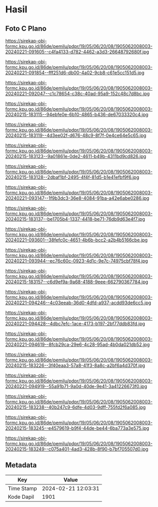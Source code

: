 # Hasil

## Foto C Plano

https://sirekap-obj-formc.kpu.go.id/86de/pemilu/pdpr/19/05/06/20/08/1905062008003-20240221-091605--c4fa4133-d782-4462-a3d3-26648792680f.jpg

https://sirekap-obj-formc.kpu.go.id/86de/pemilu/pdpr/19/05/06/20/08/1905062008003-20240221-091854--fff251d6-db00-4a02-9cb8-c61e5cc151d5.jpg

https://sirekap-obj-formc.kpu.go.id/86de/pemilu/pdpr/19/05/06/20/08/1905062008003-20240221-092047--c1c78654-c38c-40ad-95a9-152c48c7d8bc.jpg

https://sirekap-obj-formc.kpu.go.id/86de/pemilu/pdpr/19/05/06/20/08/1905062008003-20240215-183115--94ebfe0e-6b10-4865-b436-de67033320c4.jpg

https://sirekap-obj-formc.kpu.go.id/86de/pemilu/pdpr/19/05/06/20/08/1905062008003-20240215-183119--4d3ee02f-d676-48c9-8f7f-0e4ce64e5c65.jpg

https://sirekap-obj-formc.kpu.go.id/86de/pemilu/pdpr/19/05/06/20/08/1905062008003-20240215-183123--9a01861e-0de2-4611-b49b-4311bd9cd826.jpg

https://sirekap-obj-formc.kpu.go.id/86de/pemilu/pdpr/19/05/06/20/08/1905062008003-20240215-183128--2dbaf1bf-2495-4f4f-81d5-b1e41efbf9f6.jpg

https://sirekap-obj-formc.kpu.go.id/86de/pemilu/pdpr/19/05/06/20/08/1905062008003-20240221-093147--1f9b3dc3-36e8-4084-91ba-a42e6abe0286.jpg

https://sirekap-obj-formc.kpu.go.id/86de/pemilu/pdpr/19/05/06/20/08/1905062008003-20240215-183137--be1705b4-1337-4418-be71-76db9d63e4f7.jpg

https://sirekap-obj-formc.kpu.go.id/86de/pemilu/pdpr/19/05/06/20/08/1905062008003-20240221-093601--38fefc0c-4651-4b6b-bcc2-a2b4b5166cbe.jpg

https://sirekap-obj-formc.kpu.go.id/86de/pemilu/pdpr/19/05/06/20/08/1905062008003-20240221-093944--ec76c60c-0923-4d1c-9e7c-74975cbf78f4.jpg

https://sirekap-obj-formc.kpu.go.id/86de/pemilu/pdpr/19/05/06/20/08/1905062008003-20240215-183157--c6d9ef9a-9a68-4188-9eee-662790367784.jpg

https://sirekap-obj-formc.kpu.go.id/86de/pemilu/pdpr/19/05/06/20/08/1905062008003-20240221-094246--4c03eeab-36d0-4dfd-a937-acdd93de6cc5.jpg

https://sirekap-obj-formc.kpu.go.id/86de/pemilu/pdpr/19/05/06/20/08/1905062008003-20240221-094428--4dbc7efc-1ace-4173-b197-2bf77ddb83fd.jpg

https://sirekap-obj-formc.kpu.go.id/86de/pemilu/pdpr/19/05/06/20/08/1905062008003-20240221-094619--8fcb29ca-29e6-4c28-95ad-4b0da021db52.jpg

https://sirekap-obj-formc.kpu.go.id/86de/pemilu/pdpr/19/05/06/20/08/1905062008003-20240215-183226--3f40eaa3-57a8-41f3-8a8c-a2bf6a4d370f.jpg

https://sirekap-obj-formc.kpu.go.id/86de/pemilu/pdpr/19/05/06/20/08/1905062008003-20240221-094919--55a91b71-9a0d-40de-9e41-3a41226673f0.jpg

https://sirekap-obj-formc.kpu.go.id/86de/pemilu/pdpr/19/05/06/20/08/1905062008003-20240215-183238--40b247c9-6dfe-4d03-9dff-755fd2f6a085.jpg

https://sirekap-obj-formc.kpu.go.id/86de/pemilu/pdpr/19/05/06/20/08/1905062008003-20240215-183245--e4579619-b9f4-44de-be44-6ba773a3e575.jpg

https://sirekap-obj-formc.kpu.go.id/86de/pemilu/pdpr/19/05/06/20/08/1905062008003-20240215-183249--c075a401-4ad3-428b-8f90-b7bf705507d0.jpg


## Metadata

| Key        | Value               |
| ---------- | ------------------- |
| Time Stamp | 2024-02-21 12:03:31 |
| Kode Dapil | 1901                |



